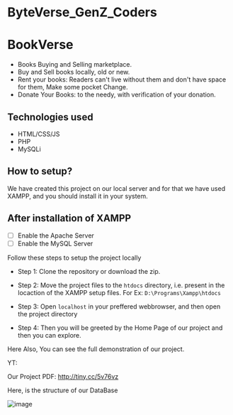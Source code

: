 # ByteVerse_GenZ_Coders


# BookVerse 
* Books Buying and Selling marketplace.
* Buy and Sell books locally, old or new.
* Rent your books:  Readers can't live without them and don't have space for them, Make some pocket Change.
* Donate Your Books: to the needy, with verification of your donation.

## Technologies used
* HTML/CSS/JS 
* PHP
* MySQLi

## How to setup?
We have created this project on our local server and for that we have used XAMPP, and you should install it in your system.

## After installation of XAMPP
- [ ] Enable the Apache Server
- [ ] Enable the MySQL Server

 Follow these steps to setup the project locally 
* Step 1: Clone the repository or download the zip.

* Step 2: Move the project files to the `htdocs` directory, i.e. present in the locaction of the XAMPP setup files.
   For Ex: `D:\Programs\Xampp\htdocs`

 * Step 3: Open `localhost` in your preffered webbrowser, and then open the project directory

 * Step 4: Then you will be greeted by the Home Page of our project and then you can explore.

Here Also, You can see the full demonstration of our project.

YT: 

Our Project PDF: http://tiny.cc/5v76vz


Here, is the structure of our DataBase


![image](https://user-images.githubusercontent.com/130580861/232316302-15288063-ec01-4d9f-aca6-b27c9665f5a9.png)

